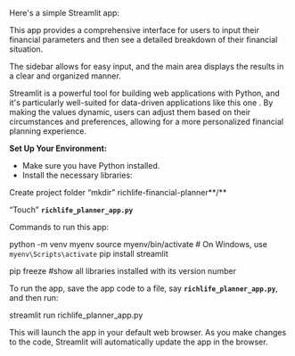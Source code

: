 
Here's a simple Streamlit app:

This app provides a comprehensive interface for users to input their financial parameters and then see a detailed breakdown of their financial situation. 

The sidebar allows for easy input, and the main area displays the results in a clear and organized manner.

Streamlit is a powerful tool for building web applications with Python, and it's particularly well-suited for data-driven applications like this one
. 
By making the values dynamic, users can adjust them based on their circumstances and preferences, allowing for a more personalized financial planning experience.

**Set Up Your Environment:**

- Make sure you have Python installed.
- Install the necessary libraries:

Create project folder “mkdir” richlife-financial-planner**/**

“Touch” **`richlife_planner_app.py`**

Commands to run this app:

python -m venv myenv
source myenv/bin/activate  # On Windows, use `myenv\Scripts\activate`
pip install streamlit 

pip freeze #show all libraries installed with its version number


To run the app, save the app code to a file, say **`richlife_planner_app.py`**, and then run:

streamlit run richlife_planner_app.py

This will launch the app in your default web browser. 
As you make changes to the code, Streamlit will automatically update the app in the browser.